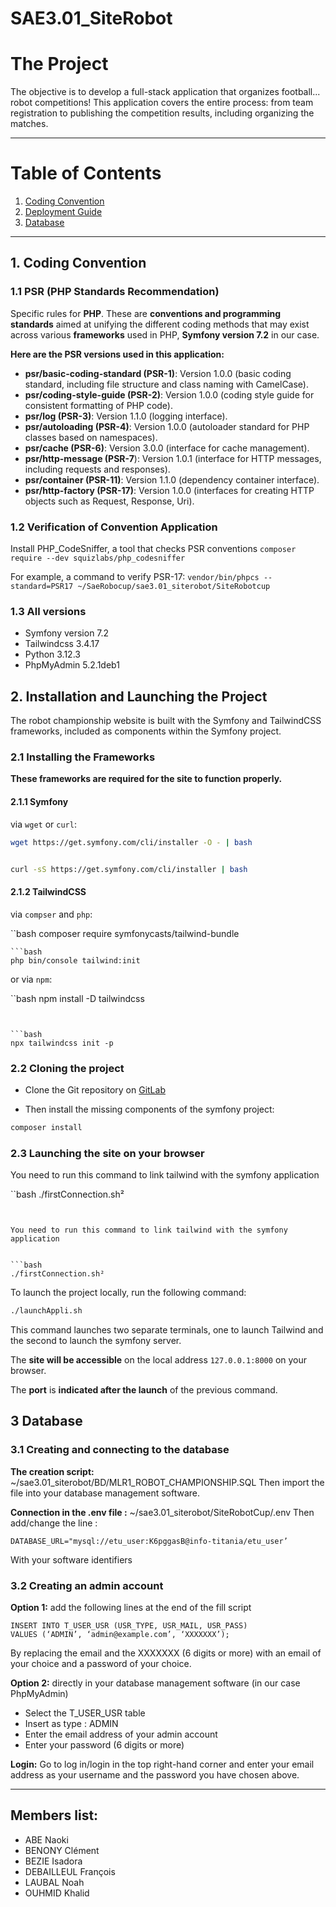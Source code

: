 # SAE3.01_SiteRobot


# The Project
The objective is to develop a full-stack application that organizes football... robot competitions!
This application covers the entire process: from team registration to publishing the competition results, including organizing the matches.


<hr>


# Table of Contents 


1. [Coding Convention](#1)
2. [Deployment Guide](#2)
3. [Database](#3)


<hr>


## 1. Coding Convention <a id="1"></a>


### 1.1 PSR (PHP Standards Recommendation)
Specific rules for **PHP**. These are **conventions and programming standards** aimed at unifying the different coding methods that may exist across various **frameworks** used in PHP, **Symfony version 7.2** in our case.


**Here are the PSR versions used in this application:**
- **psr/basic-coding-standard (PSR-1)**: Version 1.0.0 (basic coding standard, including file structure and class naming with CamelCase).
- **psr/coding-style-guide (PSR-2)**: Version 1.0.0 (coding style guide for consistent formatting of PHP code).
- **psr/log (PSR-3)**: Version 1.1.0 (logging interface).
- **psr/autoloading (PSR-4)**: Version 1.0.0 (autoloader standard for PHP classes based on namespaces).
- **psr/cache (PSR-6)**: Version 3.0.0 (interface for cache management).
- **psr/http-message (PSR-7**): Version 1.0.1 (interface for HTTP messages, including requests and responses).
- **psr/container (PSR-11)**: Version 1.1.0 (dependency container interface).
- **psr/http-factory (PSR-17)**: Version 1.0.0 (interfaces for creating HTTP objects such as Request, Response, Uri).


### 1.2 Verification of Convention Application


Install PHP_CodeSniffer, a tool that checks PSR conventions 
`composer require --dev squizlabs/php_codesniffer`


For example, a command to verify PSR-17: 
`vendor/bin/phpcs --standard=PSR17 ~/SaeRobocup/sae3.01_siterobot/SiteRobotcup` 

### 1.3 All versions
- Symfony version 7.2  
- Tailwindcss 3.4.17  
- Python 3.12.3  
- PhpMyAdmin 5.2.1deb1  

## 2. Installation and Launching the Project <a id="2"></a>


The robot championship website is built with the Symfony and TailwindCSS frameworks, included as components within the Symfony project.


### 2.1 Installing the Frameworks


**These frameworks are required for the site to function properly.**


#### 2.1.1 Symfony


via `wget` or `curl`:


```bash
wget https://get.symfony.com/cli/installer -O - | bash


curl -sS https://get.symfony.com/cli/installer | bash
```
#### 2.1.2 TailwindCSS


via `compser` and `php`:


``bash
composer require symfonycasts/tailwind-bundle
```
```bash
php bin/console tailwind:init
```



or via `npm`:


``bash
npm install -D tailwindcss
```


```bash
npx tailwindcss init -p
```


### 2.2 Cloning the project




- Clone the Git repository on [GitLab](git@gitlab-ce.iut.u-bordeaux.fr:cbenony/sae3.01_siterobot.git)



- Then install the missing components of the symfony project:


```bash
composer install
```


### 2.3 Launching the site on your browser


You need to run this command to link tailwind with the symfony application


``bash
./firstConnection.sh²
```


You need to run this command to link tailwind with the symfony application


```bash
./firstConnection.sh²
```


To launch the project locally, run the following command:


```bash
./launchAppli.sh
```
This command launches two separate terminals, one to launch Tailwind and the second to launch the symfony server.


The **site will be accessible** on the local address `127.0.0.1:8000` on your browser.


The **port** is **indicated after the launch** of the previous command.



## 3 Database <a id="3"></a>


### 3.1 Creating and connecting to the database


**The creation script:**
~/sae3.01_siterobot/BD/MLR1_ROBOT_CHAMPIONSHIP.SQL
Then import the file into your database management software.


**Connection in the .env file :**
~/sae3.01_siterobot/SiteRobotCup/.env 
Then add/change the line :
```
DATABASE_URL="mysql://etu_user:K6pggasB@info-titania/etu_user’
```
With your software identifiers


### 3.2 Creating an admin account
**Option 1:** add the following lines at the end of the fill script
```
INSERT INTO T_USER_USR (USR_TYPE, USR_MAIL, USR_PASS)
VALUES (‘ADMIN’, ‘admin@example.com’, ‘XXXXXXX’);
```
By replacing the email and the XXXXXXX (6 digits or more) with an email of your choice and a password of your choice.


**Option 2:** directly in your database management software (in our case PhpMyAdmin)
- Select the T_USER_USR table
- Insert as type : ADMIN
- Enter the email address of your admin account
- Enter your password (6 digits or more) 


**Login:**
Go to log in/login in the top right-hand corner and enter your email address as your username and the password you have chosen above.


<hr>

## Members list:
- ABE Naoki
- BENONY Clément
- BEZIE Isadora
- DEBAILLEUL François
- LAUBAL Noah
- OUHMID Khalid





